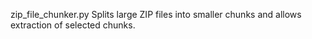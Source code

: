 zip_file_chunker.py
Splits large ZIP files into smaller chunks and allows extraction of selected chunks.
